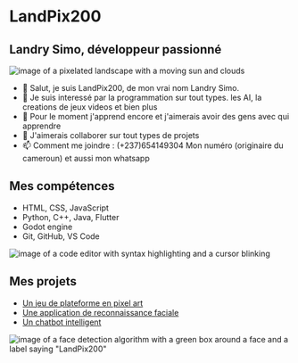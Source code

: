 

# LandPix200
## Landry Simo, développeur passionné

![image of a pixelated landscape with a moving sun and clouds](https://media.tenor.com/bQCHJwgCNuMAAAAM/kitten-cat.gif)



- 👋 Salut, je suis LandPix200, de mon vrai nom Landry Simo.
- 👀 Je suis interessé par la programmation sur tout types. les AI, la creations de jeux videos et bien plus
- 🌱 Pour le moment j'apprend encore et j'aimerais avoir des gens avec qui apprendre
- 💞️ J'aimerais collaborer sur tout types de projets 
- 📫 Comment me joindre : (+237)654149304 Mon numéro (originaire du cameroun) et aussi mon whatsapp

## Mes compétences
- HTML, CSS, JavaScript
- Python, C++, Java, Flutter 
- Godot engine 
- Git, GitHub, VS Code

![image of a code editor with syntax highlighting and a cursor blinking](https://media.giphy.com/media/26tn33aiTi1jkl6H6/giphy.gif)

## Mes projets
- [Un jeu de plateforme en pixel art](https://github.com/LandPix200/pixel-platformer)
- [Une application de reconnaissance faciale](https://github.com/LandPix200/face-recognition-app)
- [Un chatbot intelligent](https://github.com/LandPix200/smart-chatbot)

![image of a face detection algorithm with a green box around a face and a label saying "LandPix200"](https://media.giphy.com/media/l0MYt5jPR6QX5pnqM/giphy.gif)
